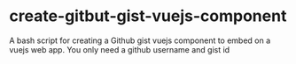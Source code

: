 # create-gitbut-gist-vuejs-component
A bash script for creating a Github gist vuejs  component to embed on a vuejs web app. You only need a github username and gist id 
